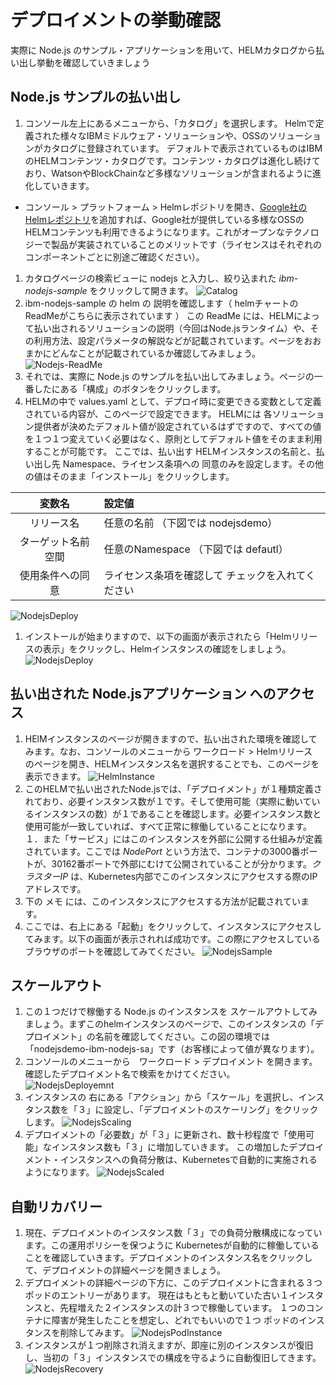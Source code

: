 
# デプロイメントの挙動確認

実際に Node.js のサンプル・アプリケーションを用いて、HELMカタログから払い出し挙動を確認していきましょう

## Node.js サンプルの払い出し

1. コンソール左上にあるメニューから、「カタログ」を選択します。
Helmで定義された様々なIBMミドルウェア・ソリューションや、OSSのソリューションがカタログに登録されています。
デフォルトで表示されているものはIBMのHELMコンテンツ・カタログです。コンテンツ・カタログは進化し続けており、WatsonやBlockChainなど多様なソリューションが含まれるように進化していきます。
* コンソール > プラットフォーム > Helmレポジトリを開き、[Google社のHelmレポジトリ](https://kubernetes-charts.storage.googleapis.com)を追加すれば、Google社が提供している多様なOSSのHELMコンテンツも利用できるようになります。これがオープンなテクノロジーで製品が実装されていることのメリットです（ライセンスはそれぞれのコンポーネントごとに別途ご確認ください）。
1. カタログページの検索ビューに nodejs と入力し、絞り込まれた *ibm-nodejs-sample* をクリックして開きます。
![Catalog](https://github.com/ICpTrial/ICPTrialJapan/blob/master/pictures/catalog-nodejs.png)
1. ibm-nodejs-sample の helm の 説明を確認します（ helmチャートのReadMeがこちらに表示されています ）
この ReadMe には、HELMによって払い出されるソリューションの説明（今回はNode.jsランタイム）や、その利用方法、設定パラメータの解説などが記載されています。ページをおおまかにどんなことが記載されているか確認してみましょう。
![Nodejs-ReadMe](https://github.com/ICpTrial/ICPTrialJapan/blob/master/pictures/nodejsreadme.png)
1. それでは、実際に Node.js のサンプルを払い出してみましょう。ページの一番したにある「構成」のボタンをクリックします。
1. HELMの中で values.yaml として、デプロイ時に変更できる変数として定義されている内容が、このページで設定できます。
HELMには 各ソリューション提供者が決めたデフォルト値が設定されているはずですので、すべての値を１つ１つ変えていく必要はなく、原則としてデフォルト値をそのまま利用することが可能です。
ここでは、払い出す HELMインスタンスの名前と、払い出し先 Namespace、ライセンス条項への 同意のみを設定します。その他の値はそのまま「インストール」をクリックします。

|変数名|設定値|
|:---:|:----|
|リリース名|任意の名前 （下図では nodejsdemo）|
|ターゲット名前空間|任意のNamespace （下図では defautl）|
|使用条件への同意|ライセンス条項を確認して チェックを入れてください|

![NodejsDeploy](https://github.com/ICpTrial/ICPTrialJapan/blob/master/pictures/nodejsdeploy.png)
1. インストールが始まりますので、以下の画面が表示されたら「Helmリリースの表示」をクリックし、Helmインスタンスの確認をしましょう。
![NodejsDeploy](https://github.com/ICpTrial/ICPTrialJapan/blob/master/pictures/nodejs-helmrelease.png)

## 払い出された Node.jsアプリケーション へのアクセス

1. HElMインスタンスのページが開きますので、払い出された環境を確認してみます。なお、コンソールのメニューから ワークロード > Helmリリース　のページを開き、HELMインスタンス名を選択することでも、このページを表示できます。
![HelmInstance](https://github.com/ICpTrial/ICPTrialJapan/blob/master/pictures/nodejshelminstance.png)
1. このHELMで払い出されたNode.jsでは、「デプロイメント」が１種類定義されており、必要インスタンス数が１です。そして使用可能（実際に動いているインスタンスの数）が１であることを確認します。必要インスタンス数と使用可能が一致していれば、すべて正常に稼働していることになります。
１．また「サービス」にはこのインスタンスを外部に公開する仕組みが定義されています。ここでは *NodePort* という方法で、コンテナの3000番ポートが、30162番ポートで外部にむけて公開されていることが分かります。*クラスターIP* は、Kubernetes内部でこのインスタンスにアクセスする際のIPアドレスです。
1. 下の メモ には、このインスタンスにアクセスする方法が記載されています。
1. ここでは、右上にある「起動」をクリックして、インスタンスにアクセスしてみます。以下の画面が表示されれば成功です。この際にアクセスしているブラウザのポートを確認してみてください。
![NodejsSample](https://github.com/ICpTrial/ICPTrialJapan/blob/master/pictures/nodejssample.png)

## スケールアウト
1. この１つだけで稼働する Node.js のインスタンスを スケールアウトしてみましょう。まずこのhelmインスタンスのページで、このインスタンスの「デプロイメント」の名前を確認してください。この図の環境では「nodejsdemo-ibm-nodejs-sa」です（お客様によって値が異なります）。
1. コンソールのメニューから　ワークロード > デプロイメント を開きます。確認したデプロイメント名で検索をかけてください。
![NodejsDeployemnt](https://github.com/ICpTrial/ICPTrialJapan/blob/master/pictures/nodejsdeployment.png)
1. インスタンスの 右にある「アクション」から「スケール」を選択し、インスタンス数を「３」に設定し、「デプロイメントのスケーリング」をクリックします。
![NodejsScaling](https://github.com/ICpTrial/ICPTrialJapan/blob/master/pictures/nodejsscaling.png)
1. デプロイメントの「必要数」が「３」に更新され、数十秒程度で「使用可能」なインスタンス数も「３」に増加していきます。
この増加したデプロイメント・インスタンスへの負荷分散は、Kubernetesで自動的に実施されるようになります。
![NodejsScaled](https://github.com/ICpTrial/ICPTrialJapan/blob/master/pictures/nodejsscaled.png)

## 自動リカバリー
1. 現在、デプロイメントのインスタンス数「３」での負荷分散構成になっています。この運用ポリシーを保つように Kubernetesが自動的に稼働していることを確認していきます。デプロイメントのインスタンス名をクリックして、デプロイメントの詳細ページを開きましょう。
1. デプロイメントの詳細ページの下方に、このデプロイメントに含まれる３つポッドのエントリーがあります。
現在はもともと動いていた古い１インスタンスと、先程増えた２インスタンスの計３つで稼働しています。
１つのコンテナに障害が発生したことを想定し、どれでもいいので１つ ポッドのインスタンスを削除してみます。
![NodejsPodInstance](https://github.com/ICpTrial/ICPTrialJapan/blob/master/pictures/nodejsha.png)
1. インスタンスが１つ削除され消えますが、即座に別のインスタンスが復旧し、当初の「３」インスタンスでの構成を守るように自動復旧してきます。
![NodejsRecovery](https://github.com/ICpTrial/ICPTrialJapan/blob/master/pictures/nodejsrecovery.png)
